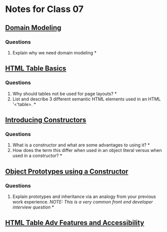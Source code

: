 # Notes for Class 07

## [Domain Modeling](https://github.com/codefellows/domain_modeling#domain-modeling)

### Questions

1. Explain why we need domain modeling
    * 

## [HTML Table Basics](https://developer.mozilla.org/en-US/docs/Learn/HTML/Tables/Basics)

### Questions

1. Why should tables not be used for page layouts?
    * 
2. List and describe 3 different semantic HTML elements used in an HTML '<'table>.
    * 

## [Introducing Constructors](https://developer.mozilla.org/en-US/docs/Learn/JavaScript/Objects/Basics#introducing_constructors)

### Questions

1. What is a constructor and what are some advantages to using it?
    * 
2. How does the term this differ when used in an object literal versus when used in a constructor?
    * 

## [Object Prototypes using a Constructor](https://ui.dev/beginners-guide-to-javascript-prototype)

### Questions

1. Explain prototypes and inheritance via an analogy from your previous work experience.
*NOTE: This is a very common front end developer interview question*
    * 

## [HTML Table Adv Features and Accessibility](https://developer.mozilla.org/en-US/docs/Learn/HTML/Tables/Advanced)
